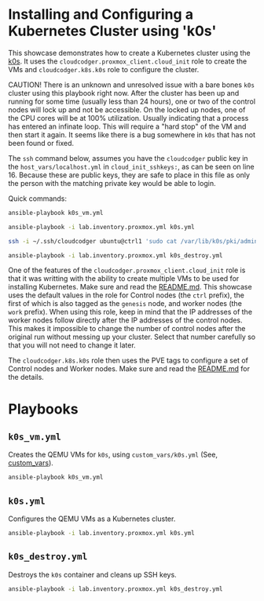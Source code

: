 # Installing and Configuring a Kubernetes Cluster using 'k0s'

This showcase demonstrates how to create a Kubernetes cluster using the [k0s](https://k0sproject.io/). It uses the `cloudcodger.proxmox_client.cloud_init` role to create the VMs and `cloudcodger.k8s.k0s` role to configure the cluster.

CAUTION! There is an unknown and unresolved issue with a bare bones `k0s` cluster using this playbook right now. After the cluster has been up and running for some time (usually less than 24 hours), one or two of the control nodes will lock up and not be accessible. On the locked up nodes, one of the CPU cores will be at 100% utilization. Usually indicating that a process has entered an infinate loop. This will require a "hard stop" of the VM and then start it again. It seems like there is a bug somewhere in `k0s` that has not been found or fixed.

The `ssh` command below, assumes you have the `cloudcodger` public key in the `host_vars/localhost.yml` in `cloud_init_sshkeys:`, as can be seen on line 16. Because these are public keys, they are safe to place in this file as only the person with the matching private key would be able to login.

Quick commands:

```bash
ansible-playbook k0s_vm.yml

ansible-playbook -i lab.inventory.proxmox.yml k0s.yml

ssh -i ~/.ssh/cloudcodger ubuntu@ctrl1 'sudo cat /var/lib/k0s/pki/admin.conf' > ~/work/tmp/ctrl1.conf

ansible-playbook -i lab.inventory.proxmox.yml k0s_destroy.yml
```

One of the features of the `cloudcodger.proxmox_client.cloud_init` role is that it was writting with the ability to create multiple VMs to be used for installing Kubernetes. Make sure and read the [README.md](https://github.com/cloudcodger/proxmox_client/blob/main/roles/cloud_init/README.md). This showcase uses the default values in the role for Control nodes (the `ctrl` prefix), the first of which is also tagged as the `genesis` node, and worker nodes (the `work` prefix). When using this role, keep in mind that the IP addresses of the worker nodes follow directly after the IP addresses of the control nodes. This makes it impossible to change the number of control nodes after the original run without messing up your cluster. Select that number carefully so that you will not need to change it later.

The `cloudcodger.k8s.k0s` role then uses the PVE tags to configure a set of Control nodes and Worker nodes. Make sure and read the [README.md](https://github.com/cloudcodger/k8s/blob/main/roles/k0s/README.md) for the details.

# Playbooks

## `k0s_vm.yml`

Creates the QEMU VMs for `k0s`, using `custom_vars/k0s.yml` (See, [custom_vars](Custom_vars.md)).

```bash
ansible-playbook k0s_vm.yml
```

## `k0s.yml`

Configures the QEMU VMs as a Kubernetes cluster.

```bash
ansible-playbook -i lab.inventory.proxmox.yml k0s.yml
```

## `k0s_destroy.yml`

Destroys the `k0s` container and cleans up SSH keys.

```bash
ansible-playbook -i lab.inventory.proxmox.yml k0s_destroy.yml
```
